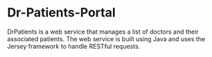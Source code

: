 # Dr-Patients-Portal
DrPatients is a web service that manages a list of doctors and their associated patients. The web service is built using Java and uses the Jersey framework to handle RESTful requests.
